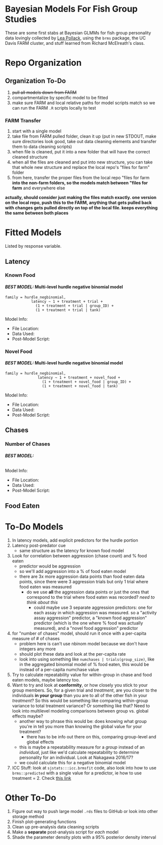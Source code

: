 # Bayesian Models For Fish Group Studies

These are some first stabs at Bayesian GLMMs for fish group personality data lovingly collected by [Lea Pollack](github.com/ljpollack), using the `brms` package, the UC Davis FARM cluster, and stuff learned from Richard McElreath's class.

# Repo Organization

## Organization To-Do

1) ~~pull all models down from FARM~~
2) compartmentalize by specific model to be fitted
3) make sure FARM and local relative paths for model scripts match so we can run the FARM `.R` scripts locally to test

### FARM Transfer

1) start with a single model
2) take file from FARM pulled folder, clean it up (put in new STDOUT, make sure directories look good, take out data cleaning elements and transfer them to data cleaning scripts)
3) when file is cleaned, put it into a new folder that will have the correct cleaned structure
4) when all the files are cleaned and put into new structure, you can take that whole new structure and replace the local repo's "files for farm" folder
5) from here, transfer the proper files from the local repo "files for farm **into the non-farm folders, so the models match between "files for farm** and everywhere else

**actually, should consider just making the files match exactly. one version on the local repo, push this to the FARM, anything that gets pulled back with changes gets pulled directly on top of the local file. keeps everything the same between both places**

# Fitted Models

Listed by response variable.

## Latency

### Known Food

#### *BEST MODEL:* Multi-level hurdle negative binomial model
```
family = hurdle_negbinomial,
            latency ~ 1 + treatment + trial +
              (1 + treatment + trial | group_ID) +
              (1 + treatment + trial | tank)
```
Model Info:

- File Location:
- Data Used:
- Post-Model Script:

### Novel Food

#### *BEST MODEL:* Multi-level hurdle negative binomial model
```
family = hurdle_negbinomial,
               latency ~ 1 + treatment + novel_food +
                 (1 + treatment + novel_food | group_ID) +
                 (1 + treatment + novel_food | tank)
```
Model Info:

- File Location:
- Data Used:
- Post-Model Script:

## Chases

### Number of Chases

#### *BEST MODEL:*
```
```
Model Info:

- File Location:
- Data Used:
- Post-Model Script:

## Food Eaten

# To-Do Models

1) In latency models, add explicit predictors for the hurdle portion
2) Latency post-predator cue
    - same structure as the latency for known food model
3) Look for correlation between aggression (chase count) and % food eaten
    - predictor would be aggression
    - so we'll add aggression into a % of food eaten model
    - there are 3x more aggression data points than food eaten data points, since there were 3 aggression trials but only 1 trial where food eaten was measured
        - do we use **all** the aggression data points or just the ones that correspond to the trial where food eaten was recorded? *need to think about this*
            - could maybe use 3 separate aggression predictors: one for each assay in which aggression was measured. so a "activity assay aggression" predictor, a "known food aggression" predictor (which is the one where % food was actually measured), and a "novel food aggression" predictor
4) for "number of chases" model, should run it once with a per-capita measure of # of chases
    - problem here is can't use nbinom model because we don't have integers any more
    - should plot these data and look at the per-capita rate
    - look into using something like `numchases | trials(group_size)`, like in the aggregated binomial model of % food eaten, this would be instead of a per-capita numchase value
4) Try to calculate repeatability value for within-group in chase and food eaten models, maybe latency too.
5) Want to try and look at **conformity**, or how closely you stick to your group members. So, for a given trial and *treatment*, are you closer to the individuals **in your group** than you are to all of the other fish in your *treatment*? So this would be something like comparing within-group variance to total treatment variance? Or something like that? Need to look into multilevel modeling comparisons between group vs. global effects maybe?
    - another way to phrase this would be: does knowing what group you're in tell you more than knowing the global value for your treatment?
        - there has to be info out there on this, comparing group-level and global effects
    - this is maybe a repeatability measure for a *group* instead of an *individual*, just like we'd calculate repeatability to determine personality for an individual. Look at Nakagawa 2016/17?
    - we could calculate this for a negative binomial model
6) ICC Stuff: look at `sjstats:::icc.brmsfit` code, also look into how to use `brms::predicted` with a single value for a predictor, ie how to use treatment = 2. Check [this link](https://github.com/paul-buerkner/brms/issues/82)

# Other To-Do

1) Figure out way to push large model `.rds` files to GitHub or look into other storage method
2) Finish plot-generating functions
3) Clean up pre-analysis data cleaning scripts
4) Make a **separate** post-analysis script for *each* model
5) Shade the parameter density plots with a 95% posterior density interval
